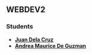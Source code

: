 ## WEBDEV2

### Students


- **[Juan Dela Cruz](mailto:juan.delacruz@liham.ph)**
- **[Andrea Maurice De Guzman](mailto:andreamauricedg@gmail.com)**

